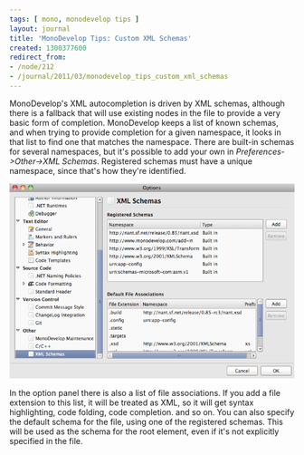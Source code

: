 ```yaml
---
tags: [ mono, monodevelop tips ]
layout: journal
title: 'MonoDevelop Tips: Custom XML Schemas'
created: 1300377600
redirect_from:
- /node/212
- /journal/2011/03/monodevelop_tips_custom_xml_schemas
---
```

MonoDevelop's XML autocompletion is driven by XML schemas, although there is a
fallback that will use existing nodes in the file to provide  a very basic form
of completion. MonoDevelop keeps a list of known schemas, and when trying to
provide completion for a given namespace, it looks in that list to find one that
matches the namespace. There are built-in schemas for several namespaces, but
it's possible to add your own in _Preferences->Other->XML Schemas_.<!--break-->
Registered schemas must have a unique namespace, since that's how they're
identified.

![The custom XML schemas panel](/files/images/md-tips/custom-xml-schemas.png)

In the option panel there is also a list of file associations. If you add a file
extension to this list, it will be treated as XML, so it will get syntax
highlighting, code folding, code completion. and so on. You can also specify the
default schema for the file, using one of the registered schemas. This will be
used as the schema for the root element, even if it's not explicitly specified
in the file.
